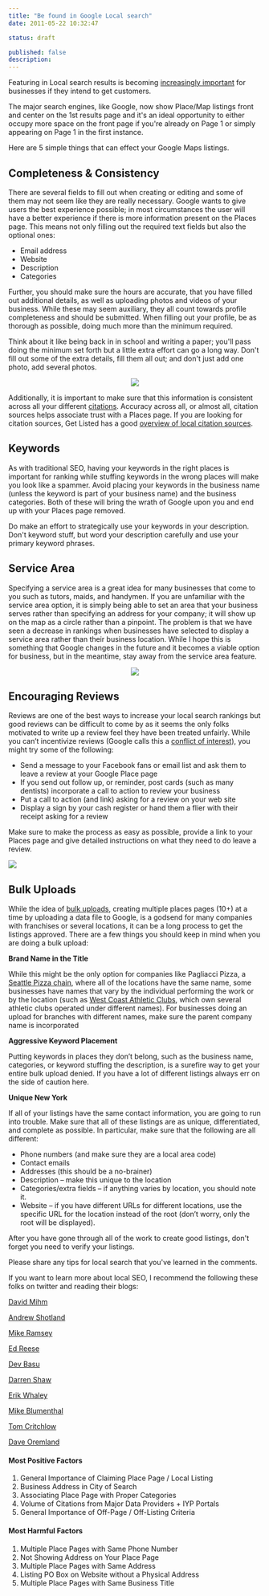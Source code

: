 ```yaml
---
title: "Be found in Google Local search"
date: 2011-05-22 10:32:47

status: draft

published: false
description:
---
```


Featuring in Local search results is becoming [increasingly
important](https://sites.google.com/a/pressatgoogle.com/googleplaces/metrics) for businesses if they intend to get customers.

The major search engines, like Google, now show Place/Map listings front
and center on the 1st results page and it's an ideal opportunity to
either occupy more space on the front page if you're already on Page 1
or simply appearing on Page 1 in the first instance.

Here are 5 simple things that can effect your Google Maps listings.

## Completeness & Consistency

<div>

There are several fields to fill out when creating or editing and some
of them may not seem like they are really necessary. Google wants to
give users the best experience possible; in most circumstances the user
will have a better experience if there is more information present on
the Places page. This means not only filling out the required text
fields but also the optional
ones:

</div>

- Email address
- Website
- Description
- Categories

<div>

Further, you should make sure the hours are accurate, that you have
filled out additional details, as well as uploading photos and videos of
your business. While these may seem auxiliary, they all count towards
profile completeness and should be submitted. When filling out your
profile, be as thorough as possible, doing much more than the minimum
required.

</div>

<div>

Think about it like being back in in school and writing a paper; you'll
pass doing the minimum set forth but a little extra effort can go a long
way. Don't fill out some of the extra details, fill them all out; and
don't just add one photo, add several photos.

</div>

<div style="text-align: center;">

[![](/assets/Additional%20Details-framed.png)](http://maps.google.com/maps/place?cid=17498354326215606665)

</div>

<div>

Additionally, it is important to make sure that this information is
consistent across all your different
[citations](http://getlisted.org/resources/why-citations-are-important.aspx). Accuracy across all, or almost all, citation sources helps associate trust with a Places page. If you are looking for citation sources, Get Listed has a good [overview of local citation
sources](http://getlisted.org/resources/where-to-get-citations.aspx).

</div>

<div>

## Keywords

</div>

<div>

As with traditional SEO, having your keywords in the right places is
important for ranking while stuffing keywords in the wrong places will
make you look like a spammer. Avoid placing your keywords in the
business name (unless the keyword is part of your business name) and the
business categories. Both of these will bring the wrath of Google upon
you and end up with your Places page removed.

</div>

<div>

Do make an effort to strategically use your keywords in your
description. Don't keyword stuff, but word your description carefully
and use your primary keyword phrases.

</div>

<div>

## Service Area

</div>

<div>

Specifying a service area is a great idea for many businesses that come
to you such as tutors, maids, and handymen. If you are unfamiliar with
the service area option, it is simply being able to set an area that
your business serves rather than specifying an address for your company;
it will show up on the map as a circle rather than a pinpoint. The
problem is that we have seen a decrease in rankings when businesses have
selected to display a service area rather than their business location.
While I hope this is something that Google changes in the future and it
becomes a viable option for business, but in the meantime, stay away
from the service area feature.

</div>

<div style="text-align: center;">

![](/assets/Service%20Area-framed.png)

</div>

<div>

## Encouraging Reviews

</div>

<div>

Reviews are one of the best ways to increase your local search rankings
but good reviews can be difficult to come by as it seems the only folks
motivated to write up a review feel they have been treated unfairly.
While you can’t incentivize reviews (Google calls this a [conflict of
interest](http://www.google.com/support/places/bin/answer.py?hl=en&answer=187622)), you might try some of the
following:

</div>

- Send a message to your Facebook fans or email list and ask them to
  leave a review at your Google Place page
- If you send out follow up, or reminder, post cards (such as many
  dentists) incorporate a call to action to review your business
- Put a call to action (and link) asking for a review on your web site
- Display a sign by your cash register or hand them a flier with their
  receipt asking for a review

Make sure to make the process as easy as possible, provide a link to
your Places page and give detailed instructions on what they need to do
leave a review.

![](/assets/Roros%20reviews-framed.png)

<div>

## Bulk Uploads

</div>

<div>

While the idea of [bulk
uploads](http://www.google.com/support/places/bin/static.py?hl=en&page=guide.cs&guide=28247&topic=28291&from=28092&rd=1), creating multiple places pages (10+) at a time by uploading a data file to Google, is a godsend for many companies with franchises or several
locations, it can be a long process to get the listings approved. There
are a few things you should keep in mind when you are doing a bulk
upload:

</div>

<div>

**Brand Name in the Title**

</div>

<div>

While this might be the only option for companies like Pagliacci Pizza,
a [Seattle Pizza chain](http://www.pagliacci.com/), where all of the locations have the same name, some businesses have names that vary by the individual performing the work or by the location (such as [West Coast Athletic Clubs](http://www.wcaclubs.com/), which own several athletic clubs operated under different names). For businesses doing an upload for branches with different names, make sure the parent company name is incorporated

</div>

<div>

**Aggressive Keyword Placement**

</div>

<div>

Putting keywords in places they don’t belong, such as the business name,
categories, or keyword stuffing the description, is a surefire way to
get your entire bulk upload denied. If you have a lot of different
listings always err on the side of caution here.

</div>

<div>

**Unique New York**

</div>

<div>

If all of your listings have the same contact information, you are going
to run into trouble. Make sure that all of these listings are as unique,
differentiated, and complete as possible. In particular, make sure that
the following are all
different:

</div>

- Phone numbers (and make sure they are a local area code)
- Contact emails
- Addresses (this should be a no-brainer)
- Description – make this unique to the location
- Categories/extra fields – if anything varies by location, you should
  note it.
- Website – if you have different URLs for different locations, use
  the specific URL for the location instead of the root (don’t worry,
  only the root will be displayed).

<div>

After you have gone through all of the work to create good listings,
don't forget you need to verify your listings.

</div>

<div>

Please share any tips for local search that you've learned in the
comments.

</div>

<div>

If you want to learn more about local SEO, I recommend the following
these folks on twitter and reading their
blogs:

</div>

<div>

[David Mihm](http://twitter.com/davidmihm)

</div>

<div>

[Andrew Shotland](http://twitter.com/localseoguide)

</div>

<div>

[Mike Ramsey](http://twitter.com/niftymarketing)

</div>

<div>

[Ed Reese](http://twitter.com/ed_reese)

</div>

<div>

[Dev Basu](http://twitter.com/devbasu)

</div>

<div>

[Darren Shaw](http://twitter.com/edmontonseo)

</div>

<div>

[Erik Whaley](http://twitter.com/localsearcherik)

</div>

<div>

[Mike Blumenthal](http://twitter.com/mblumenthal)

</div>

<div>

[Tom Critchlow](http://twitter.com/tomcritchlow)

</div>

<div>

[Dave Oremland](http://twitter.com/localoptimizer)

</div>

<div style="text-align: center;">

</div>

<div style="text-align: left;">

#### Most Positive Factors

1.  General Importance of Claiming Place Page / Local Listing
2.  Business Address in City of Search
3.  Associating Place Page with Proper Categories
4.  Volume of Citations from Major Data Providers + IYP Portals
5.  General Importance of Off-Page / Off-Listing Criteria

#### Most Harmful Factors

1.  Multiple Place Pages with Same Phone Number
2.  Not Showing Address on Your Place Page
3.  Multiple Place Pages with Same Address
4.  Listing PO Box on Website without a Physical Address
5.  Multiple Place Pages with Same Business Title

</div>
